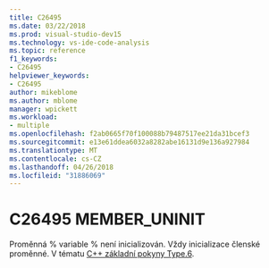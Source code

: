 ```yaml
---
title: C26495
ms.date: 03/22/2018
ms.prod: visual-studio-dev15
ms.technology: vs-ide-code-analysis
ms.topic: reference
f1_keywords:
- C26495
helpviewer_keywords:
- C26495
author: mikeblome
ms.author: mblome
manager: wpickett
ms.workload:
- multiple
ms.openlocfilehash: f2ab0665f70f100088b79487517ee21da31bcef3
ms.sourcegitcommit: e13e61ddea6032a8282abe16131d9e136a927984
ms.translationtype: MT
ms.contentlocale: cs-CZ
ms.lasthandoff: 04/26/2018
ms.locfileid: "31886069"
---
```

# <a name="c26495-memberuninit"></a>C26495 MEMBER_UNINIT

Proměnná % variable % není inicializován. Vždy inicializace členské proměnné. V tématu [C++ základní pokyny Type.6](https://github.com/isocpp/CppCoreGuidelines/blob/master/CppCoreGuidelines.md#SS-type).
